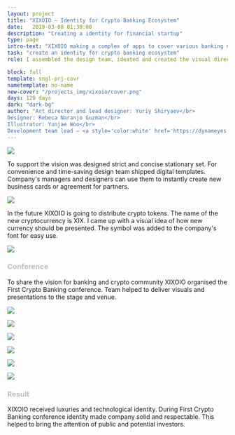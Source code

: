 ```yaml
---
layout: project
title: "XIXOIO – Identity for Crypto Banking Ecosystem"
date:   2019-03-08 01:30:00
description: "Creating a identity for financial startup"
type: page
intro-text: "XIXOIO making a complex of apps to cover various banking niches. There are apps to manage cryptocurrencies, send money transfers, bring investments and verify clients. For the whole group was created a visual identity."
task: "create an identity for crypto banking ecosystem"
role: I assembled the design team, ideated and created the visual direction of the brand. I took responsibility for meeting the deadlines and delivering visual materials.

block: full
template: sngl-prj-covr
nametemplate: no-name
new-cover: "/projects_img/xixoio/cover.png"
days: 120 days
dark: "dark-bg"
author: "Art director and lead designer: Yuriy Shiryaev</br>
Designer: Rebeca Naranjo Guzman</br>
Illustrator: Yunjae Woo</br>
Development team lead – <a style='color:white' href='https://dynameyes.com' target='_blank'>Geronimo Matias</a>"
---
```


<span class="logo">![](/projects_img/xixoio/logo.svg)</span>

To support the vision was designed strict and concise stationary set. For convenience and time-saving design team shipped digital templates. Company's managers and designers can use them to instantly create new business cards or agreement for partners. 

<span class="p1000">![](/projects_img/xixoio/docs.png)</span>

In the future XIXOIO is going to distribute crypto tokens. The name of the new cryptocurrency is XIX. I came up with a visual idea of how new currency should be presented. The symbol was added to the company's font for easy use.

<span class="p300">![](/projects_img/xixoio/xix-anima.gif)</span>



### <span style='color:#bfbfbf'>Conference</span>

To share the vision for banking and crypto community XIXOIO organised the First Crypto Banking conference. Team helped to deliver visuals and presentations to the stage and venue.

<span class="p1000">![](/projects_img/xixoio/pres.jpg)</span>

<span class="p1000">![](/projects_img/xixoio/team.jpg)</span>

<span class="p1000">![](/projects_img/xixoio/staff.jpg)</span>

<span class="p1000">![](/projects_img/xixoio/badge.jpg)</span>

<span class="p1000">![](/projects_img/xixoio/xix.jpg)</span>

<span class="p1000">![](/projects_img/xixoio/badge2.jpg)</span>

### <span style='color:#bfbfbf'>Result</span>

XIXOIO received luxuries and technological identity. During First Crypto Banking conference identity made company solid and respectable. This helped to bring the attention of public and potential investors.